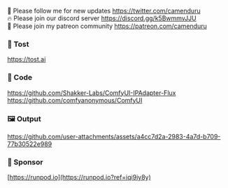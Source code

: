 🐣 Please follow me for new updates https://twitter.com/camenduru <br />
🔥 Please join our discord server https://discord.gg/k5BwmmvJJU <br />
🥳 Please join my patreon community https://patreon.com/camenduru <br />

###  🥪 Tost
https://tost.ai

### 🧬 Code
https://github.com/Shakker-Labs/ComfyUI-IPAdapter-Flux <br />
https://github.com/comfyanonymous/ComfyUI <br />

### 🖼 Output

https://github.com/user-attachments/assets/a4cc7d2a-2983-4a7d-b709-77b30522e989

### 🏢 Sponsor
[https://runpod.io](https://runpod.io?ref=iqi9iy8y)
